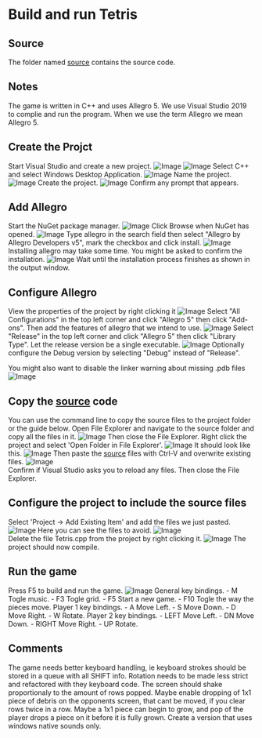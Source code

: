 # Build and run Tetris

## Source 
The folder named [source](source) contains the source code.
 
## Notes
The game is written in C++ and uses Allegro 5.
We use Visual Studio 2019 to complie and run the program.
When we use the term Allegro we mean Allegro 5.

## Create the Projct
Start Visual Studio and create a new project.
![Image](img/StartVisualStudio2019.png)
![Image](img/StartVisualStudio2019.png)
Select C++ and select Windows Desktop Application.
![Image](img/CreateProject.png)
Name the project.
![Image](img/NameProject.png)
Create the project.
![Image](img/ProjectCreated.png)
Confirm any prompt that appears.

## Add Allegro
Start the NuGet package manager.
![Image](img/OpenNuget.png)
Click Browse when NuGet has opened.
![Image](img/ClickBrowse.png)
Type allegro in the search field then select "Allegro by Allegro Developers v5", mark the checkbox and click install.
![Image](img/SearchAndInstall.png)
Installing allegro may take some time. You might be asked to confirm the installation.
![Image](img/WaitForInstall.png)
Wait until the installation process finishes as shown in the output window.

## Configure Allegro
View the properties of the project by right clicking it
![Image](img/ProjectProperties.png)
Select "All Configurations" in the top left corner and click "Allegro 5" then click "Add-ons". Then add the features of allegro that we intend to use.
![Image](img/SelectAddOns.png)
Select "Release" in the top left corner and click "Allegro 5" then click "Library Type".  Let the release version be a single executable.
![Image](img/SingleExecutable.png)
Optionally configure the Debug version by selecting "Debug" instead of "Release".<p>
You might also want to disable the linker warning about missing .pdb files
![Image](img/DisableLinkerWarning.png)

## Copy the <a href="source">source</a></span> code
You can use the command line to copy the source files to the project folder or the guide below.
Open File Explorer and navigate to the source folder and copy all the files in it.
![Image](img/SelectFilesToCopy.png)
Then close the File Explorer.
Right click the project and select 'Open Folder in File Explorer'.
![Image](img/OpenExplorer.png)
It should look like this.
![Image](img/ExplorerOpened.png)
Then paste the <a href="source">source</a></span> files with Ctrl-V and overwrite existing files.
![Image](img/ReplaceOrSkip.png)          
Confirm if Visual Studio asks you to reload any files.
Then close the File Explorer.

## Configure the project to include the source files
Select 'Project -> Add Existing Item' and add the files we just pasted.
![Image](img/AddExisting.png)
Here you can see the files to avoid.
![Image](img/FilesCopied.png)    
Delete the file Tetris.cpp from the project by right clicking it.
![Image](img/DeleteTetrisCpp.png)
The project should now compile.

## Run the game
Press F5 to build and run the game.
![Image](img/RunGame.png)
General key bindings.
            - M      Togle music.
            - F3     Togle grid.
            - F5     Start a new game.
            - F10    Togle the way the pieces move.
Player 1 key bindings.
            - A      Move Left.
            - S      Move Down.
            - D      Move Right.
            - W      Rotate.
Player 2 key bindings.
            - LEFT   Move Left.
            - DN     Move Down.
            - RIGHT  Move Right.
            - UP     Rotate.

## Comments
The game needs better keyboard handling, ie keyboard strokes should be stored in a queue with all SHIFT info.
Rotation needs to be made less strict and refactored with they keyboard code.
The screen should shake proportionaly to the amount of rows popped.
Maybe enable dropping of 1x1 piece of debris on the opponents screen, that cant be moved, if you clear rows twice in a row.
Maybe a 1x1 piece can begin to grow, and pop of the player drops a piece on it before it is fully grown.
Create a version that uses windows native sounds only.
